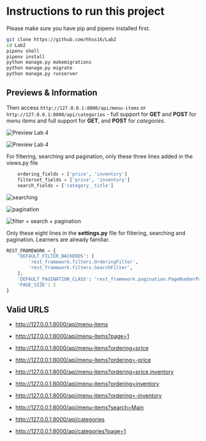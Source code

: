# Instructions to run this project

Please make sure you have pip and pipenv installed first. 

```sh
git clone https://github.com/hhss16/Lab2
cd Lab2
pipenv shell
pipenv install 
python manage.py makemigrations 
python manage.py migrate
python manage.py runserver
```

## Previews & Information

Then access `http://127.0.0.1:8000/api/menu-items` or `http://127.0.0.1:8000/api/categories` - full support for **GET** and **POST** for *menu items* and full support for **GET**, and **POST** for *categories*. 

![Preview Lab 4](https://res.cloudinary.com/dpebhamdp/image/upload/v1667830608/Labs/Lab%204/categories_fkzqmm.png)

![Preview Lab 4](https://res.cloudinary.com/dpebhamdp/image/upload/v1667830608/Labs/Lab%204/menu-items_jaua4i.png)


For filtering, searching and pagination, only these three lines added in the views.py file 

```python
    ordering_fields = ['price', 'inventory']
    filterset_fields = ['price', 'inventory']
    search_fields = ['category__title']
```

![searching](https://res.cloudinary.com/dpebhamdp/image/upload/v1667830607/Labs/Lab%204/search_seecz8.png)

![pagination](https://res.cloudinary.com/dpebhamdp/image/upload/v1667830607/Labs/Lab%204/pagination_srxean.png)

![filter + search + pagination](https://res.cloudinary.com/dpebhamdp/image/upload/v1667830608/Labs/Lab%204/search_filter_pagination_hnhgrh.png)


Only these eight lines in the **settings.py** file for filtering, searching and pagination. Learners are already familiar. 

```python
REST_FRAMEWORK = {
    'DEFAULT_FILTER_BACKENDS': [
        'rest_framework.filters.OrderingFilter',
        'rest_framework.filters.SearchFilter',
    ],
    'DEFAULT_PAGINATION_CLASS': 'rest_framework.pagination.PageNumberPagination',
    'PAGE_SIZE': 2
}
```

## Valid URLS
* http://127.0.0.1:8000/api/menu-items 
* http://127.0.0.1:8000/api/menu-items?page=1
* http://127.0.0.1:8000/api/menu-items?ordering=price
* http://127.0.0.1:8000/api/menu-items?ordering=-price
* http://127.0.0.1:8000/api/menu-items?ordering=price,inventory
* http://127.0.0.1:8000/api/menu-items?ordering=inventory
* http://127.0.0.1:8000/api/menu-items?ordering=-inventory
* http://127.0.0.1:8000/api/menu-items?search=Main

* http://127.0.0.1:8000/api/categories
* http://127.0.0.1:8000/api/categories?page=1 
